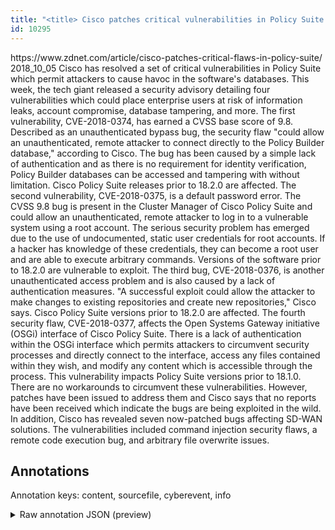 ```yaml
---
title: "<title> Cisco patches critical vulnerabilities in Policy Suite </title>"
id: 10295
---
```


<title> Cisco patches critical vulnerabilities in Policy Suite </title>
<source> https://www.zdnet.com/article/cisco-patches-critical-flaws-in-policy-suite/ </source>
<date> 2018_10_05 </date>
<text>
Cisco has resolved a set of critical vulnerabilities in Policy Suite which permit attackers to cause havoc in the software's databases.
This week, the tech giant released a security advisory detailing four vulnerabilities which could place enterprise users at risk of information leaks, account compromise, database tampering, and more.
The first vulnerability, CVE-2018-0374, has earned a CVSS base score of 9.8. Described as an unauthenticated bypass bug, the security flaw "could allow an unauthenticated, remote attacker to connect directly to the Policy Builder database," according to Cisco.
The bug has been caused by a simple lack of authentication and as there is no requirement for identity verification, Policy Builder databases can be accessed and tampering with without limitation.
Cisco Policy Suite releases prior to 18.2.0 are affected.
The second vulnerability, CVE-2018-0375, is a default password error. The CVSS 9.8 bug is present in the Cluster Manager of Cisco Policy Suite and could allow an unauthenticated, remote attacker to log in to a vulnerable system using a root account.
The serious security problem has emerged due to the use of undocumented, static user credentials for root accounts. If a hacker has knowledge of these credentials, they can become a root user and are able to execute arbitrary commands.
Versions of the software prior to 18.2.0 are vulnerable to exploit.
The third bug, CVE-2018-0376, is another unauthenticated access problem and is also caused by a lack of authentication measures.
"A successful exploit could allow the attacker to make changes to existing repositories and create new repositories," Cisco says.
Cisco Policy Suite versions prior to 18.2.0 are affected.
The fourth security flaw, CVE-2018-0377, affects the Open Systems Gateway initiative (OSGi) interface of Cisco Policy Suite.
There is a lack of authentication within the OSGi interface which permits attackers to circumvent security processes and directly connect to the interface, access any files contained within they wish, and modify any content which is accessible through the process.
This vulnerability impacts Policy Suite versions prior to 18.1.0.
There are no workarounds to circumvent these vulnerabilities. However, patches have been issued to address them and Cisco says that no reports have been received which indicate the bugs are being exploited in the wild.
In addition, Cisco has revealed seven now-patched bugs affecting SD-WAN solutions. The vulnerabilities included command injection security flaws, a remote code execution bug, and arbitrary file overwrite issues.
</text>



## Annotations

Annotation keys: content, sourcefile, cyberevent, info

<details>
<summary>Raw annotation JSON (preview)</summary>

```json
{
  "content": "Cisco has resolved a set of critical vulnerabilities in Policy Suite which permit attackers to cause havoc in the software's databases. This week, the tech giant released a security advisory detailing four vulnerabilities which could place enterprise users at risk of information leaks, account compromise, database tampering, and more. The first vulnerability, CVE-2018-0374, has earned a CVSS base score of 9.8. Described as an unauthenticated bypass bug, the security flaw \"could allow an unauthenticated, remote attacker to connect directly to the Policy Builder database,\" according to Cisco. The bug has been caused by a simple lack of authentication and as there is no requirement for identity verification, Policy Builder databases can be accessed and tampering with without limitation. Cisco Policy Suite releases prior to 18.2.0 are affected. The second vulnerability, CVE-2018-0375, is a default password error. The CVSS 9.8 bug is present in the Cluster Manager of Cisco Policy Suite and could allow an unauthenticated, remote attacker to log in to a vulnerable system using a root account. The serious security problem has emerged due to the use of undocumented, static user credentials for root accounts. If a hacker has knowledge of these credentials, they can become a root user and are able to execute arbitrary commands. Versions of the software prior to 18.2.0 are vulnerable to exploit. The third bug, CVE-2018-0376, is another unauthenticated access problem and is also caused by a lack of authentication measures. \"A successful exploit could allow the attacker to make changes to existing repositories and create new repositories,\" Cisco says. Cisco Policy Suite versions prior to 18.2.0 are affected. The fourth security flaw, CVE-2018-0377, affects the Open Systems Gateway initiative (OSGi) interface of Cisco Policy Suite. There is a lack of authentication within the OSGi interface which permits attackers to circumvent security processes and directly connect to the interface, access any files contained within they wish, and modify any content which is accessible through the process. This vulnerability impacts Policy Suite versions prior to 18.1.0. There are no workarounds to circumvent these vulnerabilities. However, patches have been issued to address them and Cisco says that no reports have been received which indicate the bugs are being exploited in the wild. In addition, Cisco has revealed seven now-patched bugs affecting SD-WAN solutions. The vulnerabilities included command injection security flaws, a remote code execution bug, and arbitrary file overwrite issues.",
  "sourcefile": "10295.txt",
  "cyberevent": {
    "hopper": [
      {
        "index": 0,
        "relation": "Same",
        "events": [
          {
            "index": "E1",
            "type": "Vulnerability-related",
            "realis": "Actual",
            "nugget": {
              "startOffset": 6,
              "index": "T1",
              "endOffset": 18,
              "text": "has resolved"
            },
            "argument": [
              {
                "index": "T2",
                "external_reference": {
                  "dbpediaURI": "http://dbpedia.org/resource/Cisco_Systems",
                  "wikidataid": "Q173395"
                },
                "endOffset": 5,
                "role": {
                  "type": "Releaser"
                },
                "text": "Cisco",
                "startOffset": 0,
                "type": "Organization"
              },
              {
                "index": "T3",
                "text": "a set of critical vulnerabilities",
                "endOffset": 52,
                "role": {
                  "type": "Vulnerability"
                },
                "startOffset": 19,
                "type": "Vulnerability"
              },
              {
                "index": "T4",
                "text": "Policy Suite",
                "endOffset": 68,
                
```
</details>
